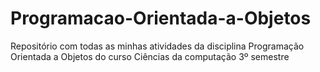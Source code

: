 # Programacao-Orientada-a-Objetos
Repositório com todas as minhas atividades da disciplina Programação Orientada a Objetos do curso Ciências da computação 3º semestre
